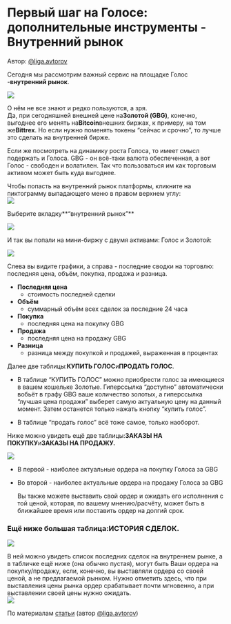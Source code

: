 # Первый шаг на Голосе: дополнительные инструменты - Внутренний рынок

Автор: [@liga.avtorov](https://golos.io/@liga.avtorov)



Сегодня мы рассмотрим важный сервис на площадке Голос -**внутренний рынок**.

![](https://imgp.golos.io/0x0/https://s19.postimg.org/gshdgl1zn/image.jpg)

О нём не все знают и редко пользуются, а зря.  
Да, при сегодняшней внешней цене на**Золотой \(GBG\)**, конечно, выгоднее его менять на**Bitcoin**внешних биржах, к примеру, на том же**Bittrex**. Но если нужно поменять токены “сейчас и срочно”, то лучше это сделать на внутренней бирже.

Если же посмотреть на динамику роста Голоса, то имеет смысл подержать и Голоса. GBG - он всё-таки валюта обеспеченная, а вот Голос - свободен и волатилен. Так что пользоваться им как торговым активом может быть куда выгоднее.

Чтобы попасть на внутренний рынок платформы, кликните на пиктограмму выпадающего меню в правом верхнем углу:  
![](https://imgp.golos.io/0x0/https://s5.postimg.org/61l6dksjb/меню1.jpg)

Выберите вкладку**“внутренний рынок”**

![](https://imgp.golos.io/0x0/https://s5.postimg.org/pxh5t49kn/меню2.jpg)

И так вы попали на мини-биржу с двумя активами: Голос и Золотой:

![](https://imgp.golos.io/0x0/https://s5.postimg.org/6jgbtfi47/общий_план.jpg)

Слева вы видите графики, а справа - последние сводки на торговлю: последняя цена, объём, покупка, продажа и разница.

* **Последняя цена**
  * стоимость последней сделки
* **Объём**
  * суммарный объём всех сделок за последние 24 часа
* **Покупка**
  * последняя цена на покупку GBG
* **Продажа**
  * последняя цена на продажу GBG
* **Разница**
  * разница между покупкой и продажей, выраженная в процентах

Далее две таблицы:**КУПИТЬ ГОЛОС**и**ПРОДАТЬ ГОЛОС**.

* В таблице “КУПИТЬ ГОЛОС” можно приобрести голос за имеющиеся в вашем кошельке Золотые. Гиперссылка “доступно” автоматически вобьёт в графу GBG ваше количество золотых, а гиперссылка “лучшая цена продажи” выберет самую актуальную цену на данный момент. Затем останется только нажать кнопку “купить голос”.

* В таблице “продать голос” всё тоже самое, только наоборот.

Ниже можно увидеть ещё две таблицы:**ЗАКАЗЫ НА ПОКУПКУ**и**ЗАКАЗЫ НА ПРОДАЖУ.**

![](https://imgp.golos.io/0x0/https://s5.postimg.org/c6coqwkmv/заказы.jpg)

* В первой - наиболее актуальные ордера на покупку Голоса за GBG
* Во второй - наиболее актуальные ордера на продажу Голоса за GBG

  Вы также можете выставить свой ордер и ожидать его исполнения с той ценой, которая, по вашему мнению/расчёту, может быть в ближайшее время или поставить ордер на долгий срок.

### Ещё ниже большая таблица:**ИСТОРИЯ СДЕЛОК.**

![](https://imgp.golos.io/0x0/https://s5.postimg.org/rdsob9chj/история.jpg)

В ней можно увидеть список последних сделок на внутреннем рынке, а в табличке ещё ниже \(она обычно пустая\), могут быть Ваши ордера на покупку/продажу, если, конечно, вы выставляли ордера со своей ценой, а не предлагаемой рынком. Нужно отметить здесь, что при выставления цены рынка ордер срабатывает почти мгновенно, а при выставлении своей цены нужно ожидать.[  
![](https://imgp.golos.io/120x120/https://s19.postimg.org/f940iiuab/image.jpg)](https://www.gitbook.com/book/cyberfund/golos/edit#)

По материалам [статьи](https://www.gitbook.com/book/cyberfund/golos/edit#) \(автор [@liga.avtorov](https://www.gitbook.com/book/cyberfund/golos/edit#)\)

